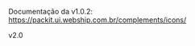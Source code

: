 Documentação da v1.0.2:
https://packit.ui.webship.com.br/complements/icons/

v2.0
<script src="../icons.js" type="module" charset="utf-8"></script>
